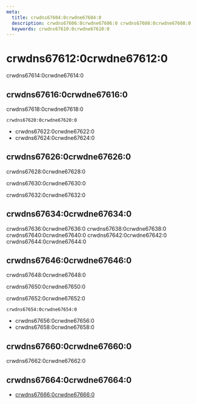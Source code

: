 ```yaml
---
meta:
  title: crwdns67604:0crwdne67604:0
  description: crwdns67606:0crwdne67606:0 crwdns67608:0crwdne67608:0
  keywords: crwdns67610:0crwdne67610:0
---
```


# crwdns67612:0crwdne67612:0

crwdns67614:0crwdne67614:0

<entry-ad />

## crwdns67616:0crwdne67616:0

crwdns67618:0crwdne67618:0

`crwdns67620:0crwdne67620:0`

- crwdns67622:0crwdne67622:0
- crwdns67624:0crwdne67624:0

## crwdns67626:0crwdne67626:0

crwdns67628:0crwdne67628:0

  crwdns67630:0crwdne67630:0

  crwdns67632:0crwdne67632:0

## crwdns67634:0crwdne67634:0

crwdns67636:0crwdne67636:0
<alert type="success">crwdns67638:0crwdne67638:0</alert>
<alert type="info">crwdns67640:0crwdne67640:0</alert>
<alert type="warning">crwdns67642:0crwdne67642:0</alert>
<alert type="error">crwdns67644:0crwdne67644:0</alert>

## crwdns67646:0crwdne67646:0

crwdns67648:0crwdne67648:0

  crwdns67650:0crwdne67650:0

  crwdns67652:0crwdne67652:0

  `crwdns67654:0crwdne67654:0`

- crwdns67656:0crwdne67656:0
- crwdns67658:0crwdne67658:0

## crwdns67660:0crwdne67660:0

crwdns67662:0crwdne67662:0

## crwdns67664:0crwdne67664:0

- [crwdns67666:0crwdne67666:0]()

<backmatter />
